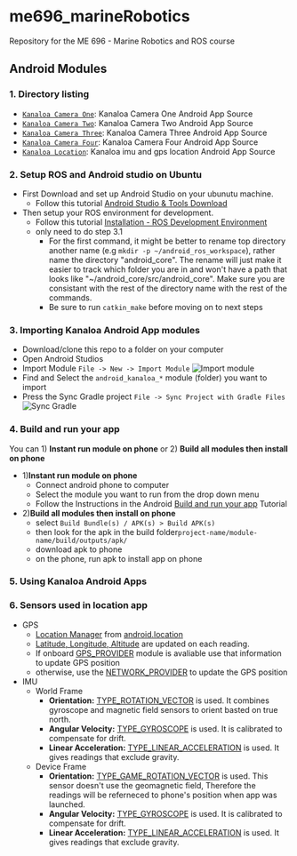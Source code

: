 # me696_marineRobotics
Repository for the ME 696 - Marine Robotics and ROS course

## Android Modules
### 1. Directory listing
 - [`Kanaloa Camera One`](</Android Modules/android_kanaloa_camera_one>): Kanaloa Camera One Android App Source
 - [`Kanaloa Camera Two`](</Android Modules/android_kanaloa_camera_two>): Kanaloa Camera Two Android App Source
 - [`Kanaloa Camera Three`](</Android Modules/android_kanaloa_camera_three>): Kanaloa Camera Three Android App Source
 - [`Kanaloa Camera Four`](</Android Modules/android_kanaloa_camera_four>): Kanaloa Camera Four Android App Source
 - [`Kanaloa Location`](</Android Modules/android_kanaloa_location>): Kanaloa imu and gps location Android App Source
 
### 2. Setup ROS and Android studio on Ubuntu
  - First Download and set up Android Studio on your ubunutu machine. 
      * Follow this tutorial [Android Studio & Tools Download](http://wiki.ros.org/android/kinetic/Android%20Studio/Download)
  - Then setup your ROS environment for development.
      * Follow this tutorial [Installation - ROS Development Environment](http://wiki.ros.org/android/Tutorials/kinetic/Installation%20-%20ROS%20Development%20Environment)
      * only need to do step 3.1
          + For the first command, it might be better to rename top directory another name (e.g ```mkdir -p ~/android_ros_workspace```), rather name the directory "android_core". The rename will just make it easier to track which folder you are in and won't have a path that looks like "~/android_core/src/android_core". Make sure you are consistant with the rest of the directory name with the rest of the commands. 
          + Be sure to run ```catkin_make``` before moving on to next steps
  
### 3. Importing Kanaloa Android App modules
  - Download/clone this repo to a folder on your computer
  - Open Android Studios
  - Import Module ```File -> New -> Import Module```
  ![Import module](https://i.stack.imgur.com/Nlpfo.png)
  - Find and Select the ```android_kanaloa_*``` module (folder) you want to import
  - Press the Sync Gradle project ```File -> Sync Project with Gradle Files```
  ![Sync Gradle](https://i.stack.imgur.com/Thqbc.png)
 
### 4. Build and run your app
You can 1) **Instant run module on phone** or 2) **Build all modules then install on phone**
  - 1)**Instant run module on phone**
      * Connect android phone to computer
      * Select the module you want to run from the drop down menu
      * Follow the Instructions in the Android [Build and run your app](https://developer.android.com/studio/run/) Tutorial 
  - 2)**Build all modules then install on phone**
      * select ```Build Bundle(s) / APK(s) > Build APK(s)```
      * then look for the apk in the build folder```project-name/module-name/build/outputs/apk/```
      * download apk to phone
      * on the phone, run apk to install app on phone
  
### 5. Using Kanaloa Android Apps
 
### 6. Sensors used in location app
  - GPS
      * [Location Manager](https://developer.android.com/reference/android/location/LocationManager) from [android.location](https://developer.android.com/reference/android/location/package-summary)
      * [Latitude, Longitude, Altitude](https://developer.android.com/reference/android/location/Location) are updated on each reading.
      * If onboard [GPS_PROVIDER](https://developer.android.com/reference/android/location/LocationManager#GPS_PROVIDER) module is avaliable use that information to update GPS position
      * otherwise, use the [NETWORK_PROVIDER](https://developer.android.com/reference/android/location/LocationManager#NETWORK_PROVIDER) to update the GPS position
  - IMU
      * World Frame
          + **Orientation:** [TYPE_ROTATION_VECTOR](https://developer.android.com/guide/topics/sensors/sensors_motion) is used. It combines gyroscope and magnetic field sensors to orient basted on true north.
          + **Angular Velocity:** [TYPE_GYROSCOPE](https://developer.android.com/guide/topics/sensors/sensors_motion) is used. It is calibrated to compensate for drift.
          + **Linear Acceleration:** [TYPE_LINEAR_ACCELERATION](https://developer.android.com/guide/topics/sensors/sensors_motion) is used. It gives readings that exclude gravity.
      * Device Frame
          + **Orientation:** [TYPE_GAME_ROTATION_VECTOR](https://developer.android.com/guide/topics/sensors/sensors_position) is used. This sensor doesn't use the geomagnetic field, Therefore the readings will be referneced to phone's position when app was launched.
          + **Angular Velocity:** [TYPE_GYROSCOPE](https://developer.android.com/guide/topics/sensors/sensors_motion) is used. It is calibrated to compensate for drift.
          + **Linear Acceleration:** [TYPE_LINEAR_ACCELERATION](https://developer.android.com/guide/topics/sensors/sensors_motion) is used. It gives readings that exclude gravity.
